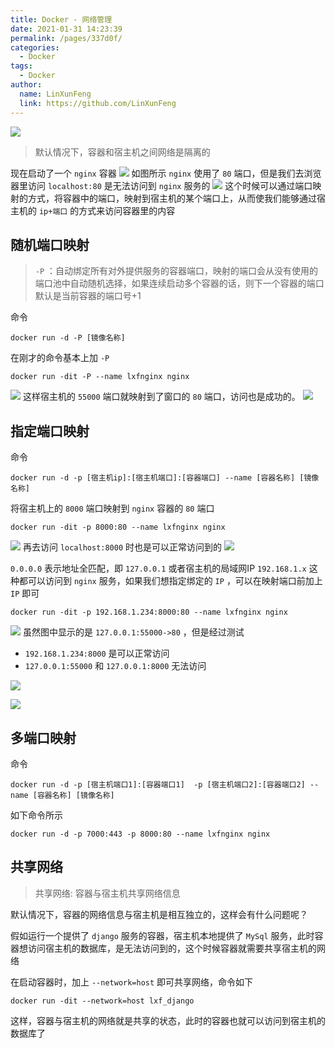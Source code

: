 ```yaml
---
title: Docker - 网络管理
date: 2021-01-31 14:23:39
permalink: /pages/337d0f/
categories: 
  - Docker
tags: 
  - Docker
author: 
  name: LinXunFeng
  link: https://github.com/LinXunFeng
---
```

![](https://cdn.jsdelivr.net/gh/FullStackAction/PicBed@resource/image/20210131150136.jpeg)



> 默认情况下，容器和宿主机之间网络是隔离的 

现在启动了一个 `nginx` 容器
![](https://cdn.jsdelivr.net/gh/FullStackAction/PicBed@resource/image/20210131143943.png)
如图所示 `nginx` 使用了 `80` 端口，但是我们去浏览器里访问 `localhost:80` 是无法访问到 `nginx` 服务的
![](https://cdn.jsdelivr.net/gh/FullStackAction/PicBed@resource/image/20210131143955.png)
这个时候可以通过端口映射的方式，将容器中的端口，映射到宿主机的某个端口上，从而使我们能够通过宿主机的 `ip+端口` 的方式来访问容器里的内容


## 随机端口映射


> `-P` ：自动绑定所有对外提供服务的容器端口，映射的端口会从没有使用的端口池中自动随机选择，如果连续启动多个容器的话，则下一个容器的端口默认是当前容器的端口号+1

命令
```shell
docker run -d -P [镜像名称]
```
在刚才的命令基本上加 `-P` 
```shell
docker run -dit -P --name lxfnginx nginx
```
![](https://cdn.jsdelivr.net/gh/FullStackAction/PicBed@resource/image/20210131144009.png)
这样宿主机的 `55000` 端口就映射到了窗口的 `80` 端口，访问也是成功的。
![](https://cdn.jsdelivr.net/gh/FullStackAction/PicBed@resource/image/20210131144026.png)


## 指定端口映射


命令
```shell
docker run -d -p [宿主机ip]:[宿主机端口]:[容器端口] --name [容器名称] [镜像名称]
```
将宿主机上的 `8000` 端口映射到 `nginx` 容器的 `80` 端口
```shell
docker run -dit -p 8000:80 --name lxfnginx nginx
```
![](https://cdn.jsdelivr.net/gh/FullStackAction/PicBed@resource/image/20210131144045.png)
再去访问 `localhost:8000` 时也是可以正常访问到的
![](https://cdn.jsdelivr.net/gh/FullStackAction/PicBed@resource/image/20210131144059.png)

`0.0.0.0` 表示地址全匹配，即 `127.0.0.1` 或者宿主机的局域网IP `192.168.1.x` 这种都可以访问到 `nginx` 服务，如果我们想指定绑定的 `IP` ，可以在映射端口前加上 `IP` 即可

```shell
docker run -dit -p 192.168.1.234:8000:80 --name lxfnginx nginx
```
![](https://cdn.jsdelivr.net/gh/FullStackAction/PicBed@resource/image/20210131144117.png)
虽然图中显示的是 `127.0.0.1:55000->80` ，但是经过测试

- `192.168.1.234:8000` 是可以正常访问
- `127.0.0.1:55000` 和 `127.0.0.1:8000` 无法访问

![](https://cdn.jsdelivr.net/gh/FullStackAction/PicBed@resource/image/20210131144134.png)

![](https://cdn.jsdelivr.net/gh/FullStackAction/PicBed@resource/image/20210131144148.png)

## 多端口映射
命令
```shell
docker run -d -p [宿主机端口1]:[容器端口1]  -p [宿主机端口2]:[容器端口2] --name [容器名称] [镜像名称] 
```
如下命令所示
```shell
docker run -d -p 7000:443 -p 8000:80 --name lxfnginx nginx
```
## 共享网络

> 共享网络: 容器与宿主机共享网络信息

默认情况下，容器的网络信息与宿主机是相互独立的，这样会有什么问题呢？


假如运行一个提供了 `django` 服务的容器，宿主机本地提供了 `MySql` 服务，此时容器想访问宿主机的数据库，是无法访问到的，这个时候容器就需要共享宿主机的网络


在启动容器时，加上 `--network=host` 即可共享网络，命令如下
```shell
docker run -dit --network=host lxf_django
```
这样，容器与宿主机的网络就是共享的状态，此时的容器也就可以访问到宿主机的数据库了
